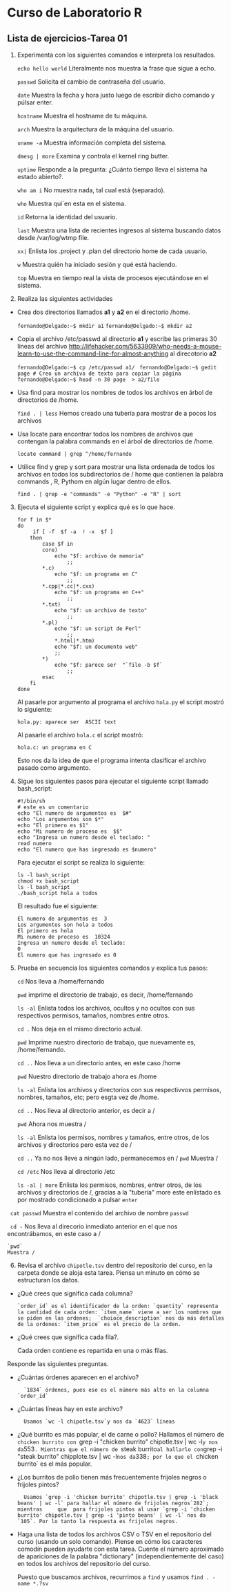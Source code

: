 ﻿
# **Curso de Laboratorio R**

**Lista de ejercicios-Tarea 01**
---------------------------
1. Experimenta con los siguientes comandos e interpreta los resultados.
	
	`echo hello world`
	Literalmente nos muestra la frase que sigue a echo.
	
	`passwd`
	Solicita  el cambio de contraseña del usuario.
	
	`date`
	Muestra la fecha y hora justo luego de escribir dicho comando y púlsar enter.
	
	`hostname`
	Muestra el hostname de tu máquina.
	
	`arch`
	Muestra la arquitectura de la máquina del usuario.
	
	`uname -a`
	Muestra información completa del sistema.
	
	`dmesg | more`
	Examina y controla el kernel ring  butter.
	
	`uptime`
	Responde a la pregunta: ¿Cuánto tiempo lleva el sistema ha estado abierto?.
	
	`who am i`
	No muestra nada, tal cual está (separado).
	
	`who`
	Muestra qui´en esta en el sistema.
	
	`id`
	Retorna la identidad del usuario.
	
	`last`
	Muestra una lista de recientes ingresos al sistema buscando datos desde /var/log/wtmp file.
	
	`xx|`
	Enlista los .project y .plan del directorio home de cada usuario.
	
	`w`
	Muestra quién ha iniciado sesión y qué está haciendo.
	
	
	`top`
	Muestra en tiempo real la vista de procesos ejecutándose en el sistema.

2. Realiza las siguientes actividades

 - Crea dos directorios llamados **a1** y **a2** en el directorio /home.
	
	`fernando@Delgado:~$ mkdir a1`
	`fernando@Delgado:~$ mkdir a2`

- Copia el archivo /etc/passwd al directorio **a1** y escribe las primeras 30 líneas del archivo http://lifehacker.com/5633909/who-needs-a-mouse-learn-to-use-the-command-line-for-almost-anything al direcotorio **a2**

	`fernando@Delgado:~$ cp /etc/passwd a1/`
	` fernando@Delgado:~$ gedit page # Creo un archivo de texto para copiar la página`
	 `fernando@Delgado:~$ head -n 30 page  > a2/file`
 
 - Usa find para mostrar los nombres de todos los archivos en árbol de directorios de /home. 
 
	 `find . | less`  Hemos creado una tubería para mostrar de a pocos los archivos

 - Usa locate para encontrar todos los nombres de archivos que contengan la palabra commands en el árbol de directorios de /home.

	`locate command | grep ^/home/fernando`
	
 - Utilice find y grep y sort para mostrar una lista ordenada de todos los archivos en todos los subdirectorios de / home que contienen la palabra commands , R, Pythom en algún lugar dentro de ellos.
 
	 `find . | grep -e "commands" -e "Python" -e "R" | sort`


3. Ejecuta el siguiente script y explica qué es lo que hace.

	```#!/bin/sh
	for f in $*
	do
		 if [ -f  $f -a  ! -x  $f ]
		then
			case $f in
			core)
				echo "$f: archivo de memoria"
					;;
			*.c)
				echo "$f: un programa en C"
					;;
			*.cpp|*.cc|*.cxx)
				echo "$f: un programa en C++"
					;;
			*.txt)
				echo "$f: un archivo de texto"
					;;
			*.pl)
				echo "$f: un script de Perl"
					;;
				*.html|*.htm)
				echo "$f: un documento web"
				;;
			*)
				echo "$f: parece ser  "`file -b $f`
					;;
			esac
		fi
	done
	```
	Al pasarle por argumento al programa el archivo `hola.py` el script mostró lo siguiente:
	
	`hola.py: aparece ser  ASCII text`
		
	Al pasarle el archivo `hola.c` el script mostró:
	
	`hola.c: un programa en C`
		
	Esto nos da la idea de que el programa intenta clasificar el archivo pasado como argumento. 

4. Sigue los siguientes pasos para ejecutar el siguiente script llamado bash_script:
	```
	#!/bin/sh
	# este es un comentario
	echo "El numero de argumentos es  $#"
	echo "Los argumentos son $*"
	echo "El primero es $1"
	echo "Mi numero de proceso es  $$"
	echo "Ingresa un numero desde el teclado: "
	read numero
	echo "El numero que has ingresado es $numero"
	```
	Para ejecutar el script se realiza lo siguiente:
	```
	ls -l bash_script
	chmod +x bash_script
	ls -l bash_script
	./bash_script hola a todos
	```
	El resultado fue el siguiente:
	```
	El numero de argumentos es  3
	Los argumentos son hola a todos
	El primero es hola
	Mi numero de proceso es  10324
	Ingresa un numero desde el teclado: 
	0
	El numero que has ingresado es 0
	```
5.  Prueba en secuencia los siguientes comandos y explica tus pasos:

	`cd`
	Nos lleva a /home/fernando
	
    `pwd`
    imprime el directorio de trabajo, es decir, /home/fernando
    
    `ls -al`
    Enlista todos los archivos, ocultos y no ocultos con sus respectivos permisos, tamaños, nombres entre otros.
    
    `cd .`
    Nos deja en el mismo directorio actual.
    
    `pwd`
    Imprime nuestro directorio de trabajo, que nuevamente es, /home/fernando.
    
    `cd ..`
    Nos lleva a un directorio antes, en este caso /home
    
    `pwd`
    Nuestro directorio de trabajo ahora es /home
    
    `ls -al`
    Enlista los archivos y directorios con sus respectivvos permisos, nombres, tamaños, etc; pero esgta vez de /home.
    
    `cd ..`
    Nos lleva al directorio anterior, es decir a /
    
    `pwd`
    Ahora nos muestra /
    
    `ls -al`
    Enlista los permisos, nombres y tamaños, entre otros, de los archivos y directorios pero esta vez de / 
    
    `cd ..`
    Ya no nos lleve a ningún lado, permanecemos en /
    `pwd`
    Muestra /
    
    `cd /etc`
    Nos lleva al directorio /etc
    
    `ls -al | more`
    Enlista los permisos, nombres, entrer otros, de los archivos y directorios de /, gracias a la "tubería" more este enlistado es por mostrado condicionado a pulsar `enter`
    
   ` cat passwd`
   Muestra el contenido del archivo de nombre `passwd`
   
   ` cd -`
   Nos lleva al direcorio inmediato anterior en el que nos encontrábamos, en este caso a /
   
    `pwd`
    Muestra /

6. Revisa el archivo `chipotle.tsv` dentro del repositorio del curso, en la carpeta donde se aloja esta tarea. Piensa un minuto en cómo se estructuran los datos. 
 * ¿Qué crees que significa cada columna?

	   `order_id` es el identificador de la orden: `quantity` representa la cantidad de cada orden: `item_name` viene a ser los nombres que se piden en las ordenes;  `choioce_description` nos da más detalles de la ordenes: `item_price` es el precio de la orden.
   
 *  ¿Qué crees que significa cada fila?. 

	 Cada orden contiene es repartida en una o más filas.
 
 Responde las siguientes preguntas.

* ¿Cuántas órdenes aparecen en el archivo?

		`1834` órdenes, pues ese es el número más alto en la columna `order_id`
* ¿Cuántas líneas hay en este archivo?

		Usamos `wc -l chipotle.tsv`y nos da `4623` líneas


* ¿Qué burrito es más popular, el de carne o pollo?
	Hallamos el número de `chicken burrito con `grep -i "chicken burrito" chipotle.tsv | wc -l` y nos da `553`. Mientras que el número de `steak burrito` al hallarlo con `grep -i "steak burrito" chipplote.tsv | wc -l` nos da `338`; por lo que el `chicken burrito` es el más popular.
	
* ¿Los burritos de pollo tienen más frecuentemente frijoles negros o frijoles pintos?

		Usamos `grep -i 'chicken burrito' chipotle.tsv | grep -i 'black beans' | wc -l` para hallar el número de frijoles negros`282`; mientras 	que  para frijoles pintos al usar `grep -i 'chicken burrito' chipotle.tsv | grep -i 'pinto beans' | wc -l` nos da `105`. Por lo tanto la respuesta es frijoles negros.

 * Haga una lista de todos los archivos CSV o TSV en el repositorio del curso (usando un solo comando). Piense en cómo los caracteres comodín pueden ayudarte con esta tarea. Cuente el número aproximado de apariciones de la palabra "dictionary" (independientemente del caso) en todos los archivos del repositorio del curso.

	Puesto que buscamos archivos, recurrimos a  `find`  y usamos `find . -name *.?sv` 